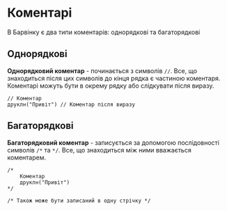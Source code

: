 # Коментарі

В Барвінку є два типи коментарів: однорядкові та багаторядкові

## Однорядкові

**Однорядковий коментар** - починається з символів `//`. Все, що знаходиться після цих символів до кінця рядка є частиною коментаря. Коментарі можуть бути в окрему рядку або слідкувати після виразу.

``` periwinkle
// Коментар
друклн("Привіт") // Коментар після виразу
```

## Багаторядкові

**Багаторядковий коментар** - записується за допомогою послідовності символів `/*` та `*/`. Все, що знаходиться між ними вважається коментарем.

``` periwinkle
/*
    Коментар
    друклн("Привіт")
*/

/* Також може бути записаний в одну стрічку */
```